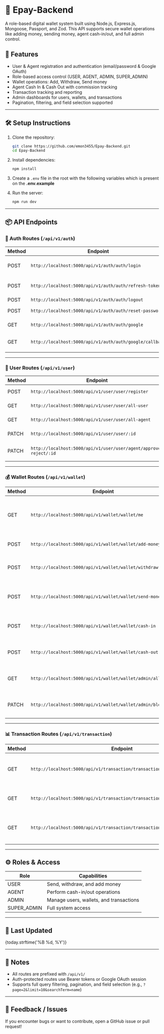 # 💸 Epay-Backend

A role-based digital wallet system built using Node.js, Express.js, Mongoose, Passport, and Zod. This API supports secure wallet operations like adding money, sending money, agent cash-in/out, and full admin control.

## 🚀 Features

- User & Agent registration and authentication (email/password & Google OAuth)
- Role-based access control (USER, AGENT, ADMIN, SUPER_ADMIN)
- Wallet operations: Add, Withdraw, Send money
- Agent Cash In & Cash Out with commission tracking
- Transaction tracking and reporting
- Admin dashboards for users, wallets, and transactions
- Pagination, filtering, and field selection supported

---

## 🛠️ Setup Instructions

1. Clone the repository:
   ```bash
   git clone https://github.com/emon3455/Epay-Backend.git
   cd Epay-Backend
   ```

2. Install dependencies:
   ```bash
   npm install
   ```

3. Create a `.env` file in the root with the following variables which is present on the <b>.env.example</b>

4. Run the server:
   ```bash
   npm run dev
   ```

---

## 📦 API Endpoints

### 🔐 Auth Routes (`/api/v1/auth`)
| Method | Endpoint | Description |
|--------|----------|-------------|
| POST | `http://localhost:5000/api/v1/auth/auth/login` | Login with email & password |
| POST | `http://localhost:5000/api/v1/auth/auth/refresh-token` | Refresh access token |
| POST | `http://localhost:5000/api/v1/auth/auth/logout` | Logout user |
| POST | `http://localhost:5000/api/v1/auth/auth/reset-password` | Reset password |
| GET | `http://localhost:5000/api/v1/auth/auth/google` | Google OAuth login |
| GET | `http://localhost:5000/api/v1/auth/auth/google/callback` | Google OAuth callback |

---

### 👤 User Routes (`/api/v1/user`)
| Method | Endpoint | Description |
|--------|----------|-------------|
| POST | `http://localhost:5000/api/v1/user/user/register` | Register a new user |
| GET | `http://localhost:5000/api/v1/user/user/all-user` | Get all users (admin only) |
| GET | `http://localhost:5000/api/v1/user/user/all-agent` | Get all agents (admin only) |
| PATCH | `http://localhost:5000/api/v1/user/user/:id` | Update user (admin only) |
| PATCH | `http://localhost:5000/api/v1/user/user/agent/approve-reject/:id` | Approve/reject agent (admin only) |

---

### 💰 Wallet Routes (`/api/v1/wallet`)
| Method | Endpoint | Description |
|--------|----------|-------------|
| GET | `http://localhost:5000/api/v1/wallet/wallet/me` | Get logged-in user's wallet (USER, AGENT) |
| POST | `http://localhost:5000/api/v1/wallet/wallet/add-money` | Add money to wallet (USER) |
| POST | `http://localhost:5000/api/v1/wallet/wallet/withdraw-money` | Withdraw money from wallet (USER) |
| POST | `http://localhost:5000/api/v1/wallet/wallet/send-money` | Send money to another wallet (USER) |
| POST | `http://localhost:5000/api/v1/wallet/wallet/cash-in` | Agent cash-in to user (AGENT) |
| POST | `http://localhost:5000/api/v1/wallet/wallet/cash-out` | Agent cash-out from user (AGENT) |
| GET | `http://localhost:5000/api/v1/wallet/wallet/admin/all` | Get all wallets (admin only) |
| PATCH | `http://localhost:5000/api/v1/wallet/wallet/admin/block/:id` | Block a wallet (admin only) |

---

### 📊 Transaction Routes (`/api/v1/transaction`)
| Method | Endpoint | Description |
|--------|----------|-------------|
| GET | `http://localhost:5000/api/v1/transaction/transaction/me` | Get your transaction history (USER, AGENT) |
| GET | `http://localhost:5000/api/v1/transaction/transaction/admin/all` | Get all transactions (admin only) |
| GET | `http://localhost:5000/api/v1/transaction/transaction/agent/commission/:id` | Get agent commission by ID (AGENT, ADMIN) |

---

## ⚙️ Roles & Access

| Role | Capabilities |
|------|--------------|
| USER | Send, withdraw, and add money |
| AGENT | Perform cash-in/out operations |
| ADMIN | Manage users, wallets, and transactions |
| SUPER_ADMIN | Full system access |

---

## 📅 Last Updated
{today.strftime('%B %d, %Y')}

---

## 🧠 Notes

- All routes are prefixed with `/api/v1/`
- Auth-protected routes use Bearer tokens or Google OAuth session
- Supports full query filtering, pagination, and field selection (e.g., `?page=2&limit=10&searchTerm=name`)

---

## 📩 Feedback / Issues

If you encounter bugs or want to contribute, open a GitHub issue or pull request!
